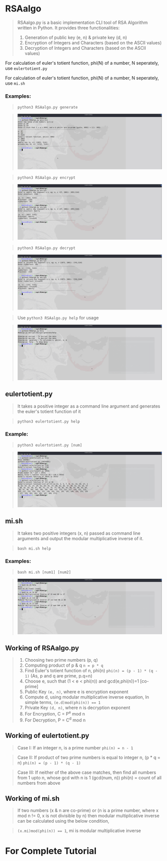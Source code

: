 # RSAalgo

> RSAalgo.py is a basic implementation CLI tool of RSA Algorithm written in Python. It provides three functionalities:
> 1. Generation of public key (e, n) & private key (d, n)
> 2. Encryption of Integers and Characters (based on the ASCII values)
> 3. Decryption of Integers and Characters (based on the ASCII values)

For calculation of euler's totient function, phi(N) of a number, N seperately, use `eulertotient.py`

For calculation of euler's totient function, phi(N) of a number, N seperately, use `mi.sh`

 ### Examples:
 > `python3 RSAalgo.py generate`
 
 > ![Generate public & private keys](/pics/generate.png)
 
 > `python3 RSAalgo.py encrypt`
 
 > ![Encryption](/pics/encrypt.png)
 
 > `python3 RSAalgo.py decrypt`
 
 > ![Decryption](/pics/decrypt.png)
 
 > Use `python3 RSAalgo.py help` for usage
 
 > ![Decryption](/pics/rsaHelp.png)

 ## eulertotient.py
 > It takes a positive integer as a command line argument and generates the euler's totient function of it 
 
 > `python3 eulertotient.py help`
 
 ### Example:
 > `python3 eulertotient.py [num]`
 
 > ![Euler's Totient Function](/pics/et.png)

 ## mi.sh
 > It takes two positive integers (x, n) passed as command line arguments and output the modular multiplicative inverse of it.
 
 > `bash mi.sh help`
 
 ### Examples:
 > `bash mi.sh [num1] [num2]`
 
 > ![Modular Multiplicative Inverse](/pics/mi.png)

## Working of RSAalgo.py
> 1. Choosing two prime numbers (p, q)
> 2. Computing product of p & q `n = p * q`
> 3. Find Euler's totient function of n, phi(n)
>       `phi(n) = (p - 1) * (q - 1)` (As, p and q are prime, p.q=n)
> 4. Choose e, such that (1 < e < phi(n)) and gcd(e,phi(n))=1 [co-prime]
> 5. Public Key `(e, n)`, where e is encryption exponent
> 6. Compute d, using modular multiplicative inverse equation,
>       In simple terms, `(e.d)mod(phi(n)) == 1`
> 7. Private Key `(d, n)`, where n is decryption exponent
> 8. For Encryption,
>       C = P<sup>e</sup> mod n
> 9. For Decryption,
>        P = C<sup>d</sup> mod n

## Working of eulertotient.py
> Case I: If an integer n, is a prime number
>   `phi(n) = n - 1`

> Case II: If product of two prime numbers is equal to integer n, (p * q = n)
>   `phi(n) = (p - 1) * (q - 1)`

> Case III: If neither of the above case matches, then find all numbers from 1 upto n, whose gcd with n is 1 (gcd(num, n))
>   phi(n) = count of all numbers from above

## Working of mi.sh
> If two numbers (x & n are co-prime) or (n is a prime number, where x mod n != 0, x is not divisible by n) then modular multiplicative inverse can be calculated using the below condition,

>    `(x.mi)mod(phi(n)) == 1`, mi is modular multiplicative inverse

# For Complete Tutorial


